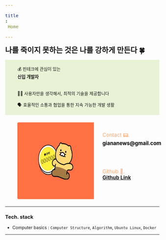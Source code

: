 ```yaml
---
title: Home
---
```


<h1>나를 죽이지 못하는 것은 나를 강하게 만든다 🍀</h1>
<div  width="1500vw" height="200vh" style="background: #E8F3D6">
<p style="padding: 2vw 1vh; border-radius: 4px;">
  💰 핀테크에 관심이 있는 <span style="font-weight: bold">신입 개발자</span>
  <br><br>
  👩‍🦯  사용자만을 생각해서, 최적의 기술을 제공합니다
  <br><br>
  🗣  효율적인 소통과 협업을 통한 지속 가능한 개발 생활
</p>
</div>

<div style="padding:1vw 1vh; display:flex; justify-content:flex-start;">
<img src="../assets/image.jpg" height="250em" width="250em" style="border-radius:4px; margin: 0em 0em; padding-right:2em;">
<div style="padding:1vw 0vh;">
<span style="font-size: larger; padding: 2vw 0vh; color:#FAAB78;">Contact 📟. <br><strong style="font-size: x-larger; color: black;">giananews@gmail.com</strong></span>
<br><br>
<span style="font-size: larger; padding: 2vw 0vh; color: #FAAB78;">Github 🫙.<br> <strong style="font-size: x-larger; color: black;">
<a href="https://github.com/su-giana/">Github Link</a>
</strong></span>
</div>
</div>

<hr>

### Tech. stack
- Computer basics : ```Computer Structure```, ```Algorithm```, ```Ubuntu Linux```, ```Docker```

<hr>

<div id="postings"></div>

<script>
    function add_posting(url, image, title, des)
    {
        let main = document.getElementById('postings');

        let obj = document.createElement('a');
        obj.setAttribute('class', 'posting');
        let url_ = "https://giana-blog.netlify.app/" + url + "/";
        obj.setAttribute('href', url_);

        let div = document.createElement('div');
        let preimage = document.createElement('img');
        preimage.setAttribute('class', 'preimg');
        preimage.setAttribute('src', "https://giana-blog.netlify.app/assets/"+image);
        obj.appendChild(preimage);

        div.setAttribute('class', 'post-body');
        let h1 = document.createElement('h1');
        h1.setAttribute('class', "post-title");
        h1.innerText = title;
        div.appendChild(h1);

        let span = document.createElement('span');
        span.innerText = des;
        div.appendChild(span);
        obj.appendChild(div);
        main.appendChild(obj);
    }
    add_posting("whameleon-kor", "cameleon.png" ,"Whameleon 프로젝트", "유학생들을 위한 체크카드 충전 시스템");
    add_posting("pintos-kaist-kor", "pintos.png", "Pintos Kaist", "Computer Science 심화 이해를 위한 운영체제, 네트워크, 데이터 베이스");
    add_posting("woowa-tech-kor", "woowa.png", "우아한 테크코스", "제발 붙여주세요");
    add_posting("conference-kor", "conference.png", "컨퍼런스", "컨퍼런스 후기");
</script>

<style>
    .post-body
    {
        display:grid;
        place-items: center normal;
        padding: 2vw 0vw;
    }
    .posting
    {
        display: flex;
        justify-content: flex-start;
        margin: 4.5vw 5vw;
    }
    .preimg
    {
        display: inline-block;
        width: 16vw;
        height: 16vw;
        border-radius: 10px;
        margin: 0em 0em;
        margin-right: 3vw;
        vertical-align: middle;
    }
    span
    {
        display: block;
        font-size: 1.5vw;
    }
    h1
    {
        font-size: 2.5vw;
        margin-top:0em;
    }
</style>